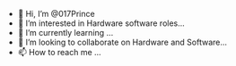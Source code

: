 - 👋 Hi, I’m @017Prince
- 👀 I’m interested in Hardware software roles...
- 🌱 I’m currently learning ...
- 💞️ I’m looking to collaborate on Hardware and Software...
- 📫 How to reach me ...

<!---
017Prince/017Prince is a ✨ special ✨ repository because its `README.md` (this file) appears on your GitHub profile.
You can click the Preview link to take a look at your changes.
--->

